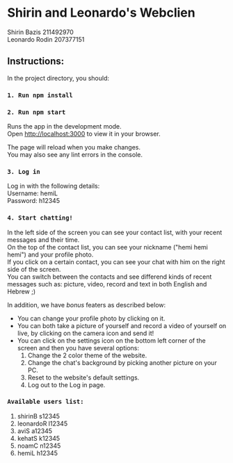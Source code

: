 # Shirin and Leonardo's Webclien
Shirin Bazis 211492970\
Leonardo Rodin 207377151

## Instructions:

In the project directory, you should:

### `1. Run npm install`


### `2. Run npm start`

Runs the app in the development mode.\
Open [http://localhost:3000](http://localhost:3000) to view it in your browser.

The page will reload when you make changes.\
You may also see any lint errors in the console.


### `3. Log in`

Log in with the following details:\
Username: hemiL\
Password: h12345

### `4. Start chatting!`

In the left side of the screen you can see your contact list, with your recent messages and their time.\
On the top of the contact list, you can see your nickname ("hemi hemi hemi") and your profile photo.\
If you click on a certain contact, you can see your chat with him on the right side of the screen.\
You can switch between the contacts and see differend kinds of recent messages such as: picture, video, record and text in both English and Hebrew ;)

In addition, we have *bonus* featers as described below:
- You can change your profile photo by clicking on it.
- You can both take a picture of yourself and record a video of yourself on live, by clicking on the camera icon and send it!
- You can click on the settings icon on the bottom left corner of the screen and then you have several options:
   1. Change the 2 color theme of the website.
   2. Change the chat's background by picking another picture on your PC.
   3. Reset to the website's default settings.
   4. Log out to the Log in page.
 
 ### `Available users list:`
 
 1. shirinB     s12345
 2. leonardoR   l12345
 3. aviS        a12345
 4. kehatS      k12345
 5. noamC       n12345
 6. hemiL       h12345
 
 




